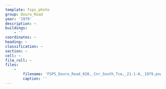 ```yaml
---
template: fsps_photo
group: Douro_Road
year: '1979'
description: ~
buildings:
    - ''
coordinates: ~
heading: ~
classification: ~
section: ~
cell: ~
film_roll: ~
files:
    -
        filename: 'FSPS_Douro_Road_020,_Cnr_South_Tce,_21-1-A,_1979.png'
        caption: ''
---
```

